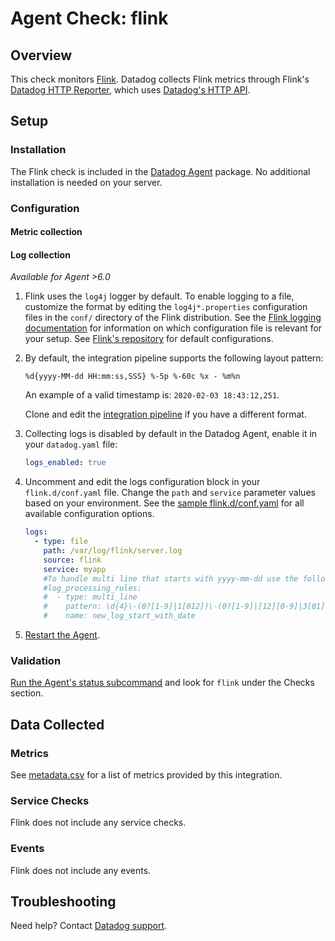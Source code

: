 # Agent Check: flink

## Overview

This check monitors [Flink][1]. Datadog collects Flink metrics through Flink's
[Datadog HTTP Reporter][2], which uses [Datadog's HTTP API][3].

## Setup

### Installation

The Flink check is included in the [Datadog Agent][4] package.
No additional installation is needed on your server.

### Configuration

#### Metric collection

<!-- partial
{{< site-region region="gov" >}}
1. Configure the [StatsD reporter][13] in Flink.
   In your `<FLINK_HOME>/conf/flink-conf.yaml`, add these lines:
   ```yaml
   metrics.reporter.stsd.factory.class: org.apache.flink.metrics.statsd.StatsDReporterFactory
   metrics.reporter.stsd.host: datadog-agent
   metrics.reporter.stsd.port: 8125
   metrics.reporter.stsd.interval: 60 SECONDS 
    ```
2. Ensure DogStatsD/StatsD is enabled within Datadog Agent and consider setting `DD_DOGSTATSD_NON_LOCAL_TRAFFIC=true` for containerized environments.
3. Restart Flink to start sending your Flink metrics to Datadog.
{{< /site-region >}}
partial -->

<!-- partial
{{< site-region region="us1,us3,us5,eu,ap1" >}}

1. Configure the [Datadog HTTP Reporter][2] in Flink.

     In your `<FLINK_HOME>/conf/flink-conf.yaml`, add these lines, replacing `<DATADOG_API_KEY>` with your Datadog [API key][5]:

    ```yaml
    metrics.reporter.dghttp.factory.class: org.apache.flink.metrics.datadog.DatadogHttpReporterFactory
    metrics.reporter.dghttp.apikey: <DATADOG_API_KEY>
    metrics.reporter.dghttp.dataCenter: US #(optional) The data center (EU/US) to connect to, defaults to US.
    ```

2. Re-map system scopes in your `<FLINK_HOME>/conf/flink-conf.yaml`.

    ```yaml
    metrics.scope.jm: flink.jobmanager
    metrics.scope.jm.job: flink.jobmanager.job
    metrics.scope.tm: flink.taskmanager
    metrics.scope.tm.job: flink.taskmanager.job
    metrics.scope.task: flink.task
    metrics.scope.operator: flink.operator
    ```

     **Note**: The system scopes must be remapped for your Flink metrics to be supported, otherwise they are submitted as custom metrics.

3. Configure additional [tags][2] in `<FLINK_HOME>/conf/flink-conf.yaml`. Here is an example of custom tags:

    ```yaml
    metrics.reporter.dghttp.scope.variables.additional: <KEY1>:<VALUE1>, <KEY1>:<VALUE2>
    ```

     **Note**: By default, any variables in metric names are sent as tags, so there is no need to add custom tags for `job_id`, `task_id`, etc.

4. Restart Flink to start sending your Flink metrics to Datadog.

{{< /site-region >}}
partial -->

#### Log collection

_Available for Agent >6.0_

1. Flink uses the `log4j` logger by default. To enable logging to a file, customize the format by editing the `log4j*.properties` configuration files in the `conf/` directory of the Flink distribution. See the [Flink logging documentation][13] for information on which configuration file is relevant for your setup. See [Flink's repository][6] for default configurations.

2. By default, the integration pipeline supports the following layout pattern:

    ```text
    %d{yyyy-MM-dd HH:mm:ss,SSS} %-5p %-60c %x - %m%n
    ```

     An example of a valid timestamp is: `2020-02-03 18:43:12,251`.

     Clone and edit the [integration pipeline][7] if you have a different format.

3. Collecting logs is disabled by default in the Datadog Agent, enable it in your `datadog.yaml` file:

   ```yaml
   logs_enabled: true
   ```

4. Uncomment and edit the logs configuration block in your `flink.d/conf.yaml` file. Change the `path` and `service` parameter values based on your environment. See the [sample flink.d/conf.yaml][8] for all available configuration options.

   ```yaml
   logs:
     - type: file
       path: /var/log/flink/server.log
       source: flink
       service: myapp
       #To handle multi line that starts with yyyy-mm-dd use the following pattern
       #log_processing_rules:
       #  - type: multi_line
       #    pattern: \d{4}\-(0?[1-9]|1[012])\-(0?[1-9]|[12][0-9]|3[01])
       #    name: new_log_start_with_date
   ```

5. [Restart the Agent][9].

### Validation

[Run the Agent's status subcommand][10] and look for `flink` under the Checks section.

## Data Collected

### Metrics

See [metadata.csv][11] for a list of metrics provided by this integration.

### Service Checks

Flink does not include any service checks.

### Events

Flink does not include any events.

## Troubleshooting

Need help? Contact [Datadog support][12].


[1]: https://flink.apache.org/
[2]: https://nightlies.apache.org/flink/flink-docs-release-1.16/docs/deployment/metric_reporters/#datadog
[3]: https://docs.datadoghq.com/api/?lang=bash#api-reference
[4]: /account/settings/agent/latest
[5]: /organization-settings/api-keys
[6]: https://github.com/apache/flink/tree/release-1.16/flink-dist/src/main/flink-bin/conf
[7]: https://docs.datadoghq.com/logs/processing/#integration-pipelines
[8]: https://github.com/DataDog/integrations-core/blob/master/flink/datadog_checks/flink/data/conf.yaml.example
[9]: https://docs.datadoghq.com/agent/guide/agent-commands/#start-stop-and-restart-the-agent
[10]: https://docs.datadoghq.com/agent/guide/agent-commands/#agent-status-and-information
[11]: https://github.com/DataDog/integrations-core/blob/master/flink/metadata.csv
[12]: https://docs.datadoghq.com/help/
[13]: https://nightlies.apache.org/flink/flink-docs-release-1.16/docs/deployment/advanced/logging/
[14]: https://nightlies.apache.org/flink/flink-docs-release-1.20/docs/deployment/metric_reporters/#statsd
